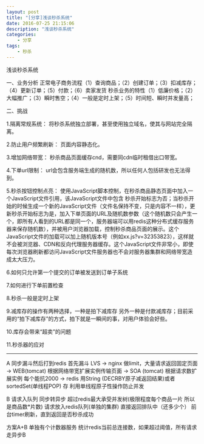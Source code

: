 ```yaml
---
layout: post
title: "[分享]浅谈秒杀系统"
date: 2016-07-25 21:15:06 
description: "浅谈秒杀系统"
categories: 
    - 分享
tags:
    - 秒杀
---
```


浅谈秒杀系统

<!--more-->
一、业务分析
正常电子商务流程（1）查询商品；（2）创建订单；（3）扣减库存；（4）更新订单；（5）付款；（6）卖家发货
秒杀业务的特性（1）低廉价格；（2）大幅推广；（3）瞬时售空；（4）一般是定时上架；（5）时间短、瞬时并发量高；

二、挑战

1.隔离常规系统：
将秒杀系统独立部署，甚至使用独立域名，使其与网站完全隔离。

2.防止用户频繁刷新：
页面内容静态化。

3.增加网络带宽：
秒杀商品页面缓存cnd，需要同cdn临时租借出口带宽。

4.下单url限制：
url会包含服务端生成的随机数，所以任何人包括研发也无法得到。

5.秒杀按钮控制点亮：
使用JavaScript脚本控制，在秒杀商品静态页面中加入一个JavaScript文件引用，该JavaScript文件中包含 秒杀开始标志为否；当秒杀开始的时候生成一个新的JavaScript文件（文件名保持不变，只是内容不一样），更新秒杀开始标志为是，加入下单页面的URL及随机数参数（这个随机数只会产生一个，即所有人看到的URL都是同一个，服务器端可以用redis这种分布式缓存服务器来保存随机数），并被用户浏览器加载，控制秒杀商品页面的展示。这个JavaScript文件的加载可以加上随机版本号（例如xx.js?v=32353823），这样就不会被浏览器、CDN和反向代理服务器缓存。这个JavaScript文件非常小，即使每次浏览器刷新都访问JavaScript文件服务器也不会对服务器集群和网络带宽造成太大压力。

6.如何只允许第一个提交的订单被发送到订单子系统

7.如何进行下单前置检查

8.秒杀一般是定时上架

9.减库存的操作有两种选择，一种是拍下减库存 另外一种是付款减库存；目前采用的“拍下减库存”的方式，拍下就是一瞬间的事，对用户体验会好些。

10.库存会带来“超卖”的问题

11.秒杀器的应对


------------------

A 同步漏斗然后打到redis
首先漏斗 LVS -> nginx 做limit，大量请求返回固定页面 -> WEB(tomcat) 根据网络带宽扩展实例传输页面 
-> SOA (tomcat) 根据请求数扩展实例 每个能抗2000 
-> redis 用String (DECRBY原子减返回结果)或者 sortedSet(单线程POP) 存 利用单线程原子性操作防止并发

B 请求入队列 同步转异步 
超过redis最大承受并发树(极限程度每个商品一片 所以是商品数*片数) 请求放入redis队列(单独的集群)
直接返回排队中（还多少个） 前台timer刷新，直到返回是否秒杀成功

方案A+B 单独有个计数器服务 统计redis当前总连接数，如果超过阈值，所有请求走异步B
